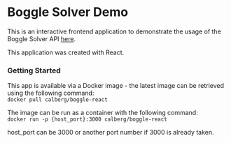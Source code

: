 # Boggle Solver Demo

This is an interactive frontend application to demonstrate the usage of the Boggle Solver API [here](https://github.com/cameronalberg/boggleAPI).

This application was created with React.

### Getting Started

This app is available via a Docker image - the latest image can be retrieved using the following command:\
`docker pull calberg/boggle-react`

The image can be run as a container with the following command:\
`docker run -p {host_port}:3000 calberg/boggle-react`

host_port can be 3000 or another port number if 3000 is already taken.